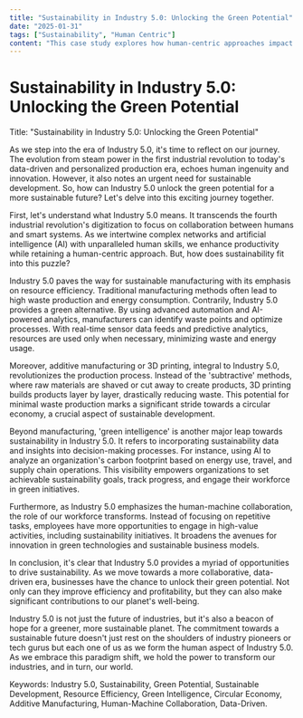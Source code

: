 ```yaml
---
title: "Sustainability in Industry 5.0: Unlocking the Green Potential"
date: "2025-01-31"
tags: ["Sustainability", "Human Centric"]
content: "This case study explores how human-centric approaches impact real-world applications. We look at practical industry use cases..."
---
```


# Sustainability in Industry 5.0: Unlocking the Green Potential

Title: "Sustainability in Industry 5.0: Unlocking the Green Potential"

As we step into the era of Industry 5.0, it's time to reflect on our journey. The evolution from steam power in the first industrial revolution to today's data-driven and personalized production era, echoes human ingenuity and innovation. However, it also notes an urgent need for sustainable development. So, how can Industry 5.0 unlock the green potential for a more sustainable future? Let's delve into this exciting journey together.

First, let's understand what Industry 5.0 means. It transcends the fourth industrial revolution's digitization to focus on collaboration between humans and smart systems. As we intertwine complex networks and artificial intelligence (AI) with unparalleled human skills, we enhance productivity while retaining a human-centric approach. But, how does sustainability fit into this puzzle?

Industry 5.0 paves the way for sustainable manufacturing with its emphasis on resource efficiency. Traditional manufacturing methods often lead to high waste production and energy consumption. Contrarily, Industry 5.0 provides a green alternative. By using advanced automation and AI-powered analytics, manufacturers can identify waste points and optimize processes. With real-time sensor data feeds and predictive analytics, resources are used only when necessary, minimizing waste and energy usage.

Moreover, additive manufacturing or 3D printing, integral to Industry 5.0, revolutionizes the production process. Instead of the 'subtractive' methods, where raw materials are shaved or cut away to create products, 3D printing builds products layer by layer, drastically reducing waste. This potential for minimal waste production marks a significant stride towards a circular economy, a crucial aspect of sustainable development.

Beyond manufacturing, 'green intelligence' is another major leap towards sustainability in Industry 5.0. It refers to incorporating sustainability data and insights into decision-making processes. For instance, using AI to analyze an organization's carbon footprint based on energy use, travel, and supply chain operations. This visibility empowers organizations to set achievable sustainability goals, track progress, and engage their workforce in green initiatives.

Furthermore, as Industry 5.0 emphasizes the human-machine collaboration, the role of our workforce transforms. Instead of focusing on repetitive tasks, employees have more opportunities to engage in high-value activities, including sustainability initiatives. It broadens the avenues for innovation in green technologies and sustainable business models.

In conclusion, it's clear that Industry 5.0 provides a myriad of opportunities to drive sustainability. As we move towards a more collaborative, data-driven era, businesses have the chance to unlock their green potential. Not only can they improve efficiency and profitability, but they can also make significant contributions to our planet's well-being.

Industry 5.0 is not just the future of industries, but it's also a beacon of hope for a greener, more sustainable planet. The commitment towards a sustainable future doesn't just rest on the shoulders of industry pioneers or tech gurus but each one of us as we form the human aspect of Industry 5.0. As we embrace this paradigm shift, we hold the power to transform our industries, and in turn, our world.

Keywords: Industry 5.0, Sustainability, Green Potential, Sustainable Development, Resource Efficiency, Green Intelligence, Circular Economy, Additive Manufacturing, Human-Machine Collaboration, Data-Driven.
